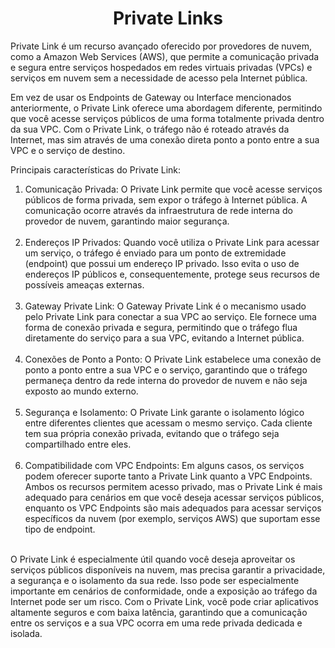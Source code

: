 <h1 align="center">Private Links</h1>

Private Link é um recurso avançado oferecido por provedores de nuvem, como a Amazon Web Services (AWS), que permite a comunicação privada e segura entre serviços hospedados em redes virtuais privadas (VPCs) e serviços em nuvem sem a necessidade de acesso pela Internet pública.

Em vez de usar os Endpoints de Gateway ou Interface mencionados anteriormente, o Private Link oferece uma abordagem diferente, permitindo que você acesse serviços públicos de uma forma totalmente privada dentro da sua VPC. Com o Private Link, o tráfego não é roteado através da Internet, mas sim através de uma conexão direta ponto a ponto entre a sua VPC e o serviço de destino.

Principais características do Private Link:

<ol>

<li>Comunicação Privada: O Private Link permite que você acesse serviços públicos de forma privada, sem expor o tráfego à Internet pública. A comunicação ocorre através da infraestrutura de rede interna do provedor de nuvem, garantindo maior segurança.</li><br>

<li>Endereços IP Privados: Quando você utiliza o Private Link para acessar um serviço, o tráfego é enviado para um ponto de extremidade (endpoint) que possui um endereço IP privado. Isso evita o uso de endereços IP públicos e, consequentemente, protege seus recursos de possíveis ameaças externas.</li><br>

<li>Gateway Private Link: O Gateway Private Link é o mecanismo usado pelo Private Link para conectar a sua VPC ao serviço. Ele fornece uma forma de conexão privada e segura, permitindo que o tráfego flua diretamente do serviço para a sua VPC, evitando a Internet pública.</li><br>

<li>Conexões de Ponto a Ponto: O Private Link estabelece uma conexão de ponto a ponto entre a sua VPC e o serviço, garantindo que o tráfego permaneça dentro da rede interna do provedor de nuvem e não seja exposto ao mundo externo.</li><br>

<li>Segurança e Isolamento: O Private Link garante o isolamento lógico entre diferentes clientes que acessam o mesmo serviço. Cada cliente tem sua própria conexão privada, evitando que o tráfego seja compartilhado entre eles.</li><br>

<li>Compatibilidade com VPC Endpoints: Em alguns casos, os serviços podem oferecer suporte tanto a Private Link quanto a VPC Endpoints. Ambos os recursos permitem acesso privado, mas o Private Link é mais adequado para cenários em que você deseja acessar serviços públicos, enquanto os VPC Endpoints são mais adequados para acessar serviços específicos da nuvem (por exemplo, serviços AWS) que suportam esse tipo de endpoint.</li><br>

</ol>

O Private Link é especialmente útil quando você deseja aproveitar os serviços públicos disponíveis na nuvem, mas precisa garantir a privacidade, a segurança e o isolamento da sua rede. Isso pode ser especialmente importante em cenários de conformidade, onde a exposição ao tráfego da Internet pode ser um risco. Com o Private Link, você pode criar aplicativos altamente seguros e com baixa latência, garantindo que a comunicação entre os serviços e a sua VPC ocorra em uma rede privada dedicada e isolada.